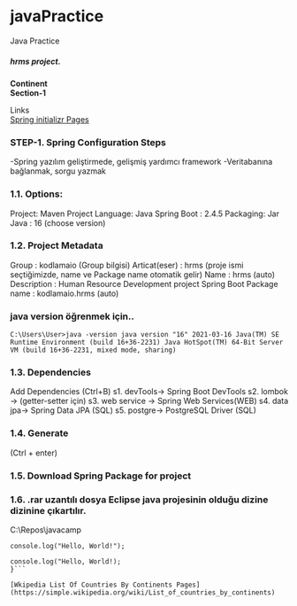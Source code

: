 # javaPractice
Java Practice
##### hrms project.
**Continent**</br>
**Section-1**</br>

Links </br>
[Spring initializr Pages](https://start.spring.io/)</br>


### STEP-1. Spring Configuration Steps</br>
-Spring yazılım geliştirmede, gelişmiş yardımcı framework
-Veritabanına bağlanmak, sorgu yazmak</br>


### 1.1. Options:
Project: Maven Project
Language: Java
Spring Boot : 2.4.5
Packaging: Jar
Java : 16 (choose version)

### 1.2. Project Metadata
Group : kodlamaio (Group bilgisi)
Articat(eser) : hrms (proje ismi seçtiğimizde, name ve Package name otomatik gelir)
Name : hrms (auto)
Description : Human Resource Development project Spring Boot
Package name : kodlamaio.hrms  (auto)

### java version öğrenmek için..
`C:\Users\User>java -version
java version "16" 2021-03-16
Java(TM) SE Runtime Environment (build 16+36-2231)
Java HotSpot(TM) 64-Bit Server VM (build 16+36-2231, mixed mode, sharing)`</br>

### 1.3. Dependencies
Add Dependencies (Ctrl+B) 
s1. devTools→ Spring Boot DevTools
s2. lombok → (getter-setter için)
s3. web service → Spring Web Services(WEB)
s4. data jpa→ Spring Data JPA (SQL)
s5. postgre→ PostgreSQL Driver (SQL) 

### 1.4. Generate 
(Ctrl + enter)

### 1.5. Download Spring Package for project

### 1.6. .rar uzantılı dosya Eclipse java projesinin olduğu dizine dizinine çıkartılır. 
C:\Repos\javacamp 


`console.log("Hello, World!");`

```function (){
console.log("Hello, World!);
}```

[Wkipedia List Of Countries By Continents Pages](https://simple.wikipedia.org/wiki/List_of_countries_by_continents)

